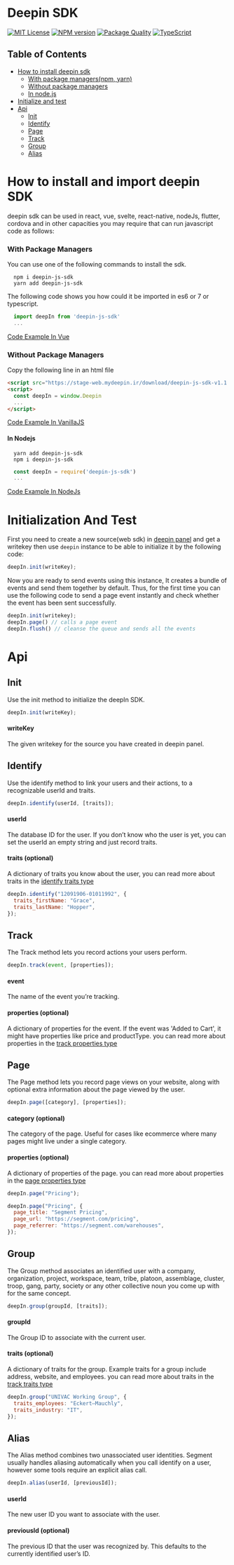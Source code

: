 # Deepin SDK

[![MIT License][license-image]][license-url]
[![NPM version][npm-version-image]][npm-url]
[![Package Quality][packagequality-image]][packagequality-url]
[![TypeScript](typescript-image)](https://typescriptlang.org)

## Table of Contents

- [How to install deepin sdk](#how-to-install-and-import-deepin-sdk)
  - [With package managers(npm, yarn)](#with-package-managers)
  - [Without package managers](#without-package-managers)
  - [In node.js](#in-nodejs)
- [Initialize and test]()
- [Api](#api)
  - [Init](#init)
  - [Identify](#identify)
  - [Page](#page)
  - [Track](#track)
  - [Group](#group)
  - [Alias](#alias)

# How to install and import deepin SDK

deepin sdk can be used in react, vue, svelte, react-native, nodeJs, flutter, cordova and in other capacities you may require that can run javascript code as follows:

### With Package Managers

You can use one of the following commands to install the sdk.

```shell
  npm i deepin-js-sdk
  yarn add deepin-js-sdk
```

The following code shows you how could it be imported in es6 or 7 or typescript.

```js
  import deepIn from 'deepin-js-sdk'
  ...
```

[Code Example In Vue](https://github.com/mydeepinir/SDK/blob/main/demos/es-demo/src/App.vue)

### Without Package Managers

Copy the following line in an html file

```html
<script src="https://stage-web.mydeepin.ir/download/deepin-js-sdk-v1.1.1.js"></script>
<script>
  const deepIn = window.Deepin
  ...
</script>
```

[Code Example In VanillaJS](https://github.com/mydeepinir/SDK/blob/main/demos/umd-demo/index.html)

#### In Nodejs

```shell
  yarn add deepin-js-sdk
  npm i deepin-js-sdk
```

```js
  const deepIn = require('deepin-js-sdk')
  ...
```

[Code Example In NodeJs](https://github.com/mydeepinir/SDK/blob/main/demos/cjs-demo/index.ts)

# Initialization And Test

First you need to create a new source(web sdk) in [deepin panel](https://dash.mydeepin.ir) and get a writekey then use `deepin` instance to be able to initialize it by the following code:

```js
deepIn.init(writeKey);
```
Now you are ready to send events using this instance,
It creates a bundle of events and send them together by default. Thus, for the first time you can use the following code to send a page event instantly and check whether the event has been sent successfully.

```js
deepIn.init(writekey);
deepIn.page() // calls a page event
deepIn.flush() // cleanse the queue and sends all the events
```

# Api

## Init

Use the init method to initialize the deepIn SDK.

```js
deepIn.init(writeKey);
```

#### writeKey

The given writekey for the source you have created in deepin panel.

## Identify

Use the identify method to link your users and their actions, to a recognizable userId and traits.

```js
deepIn.identify(userId, [traits]);
```

#### userId

The database ID for the user. If you don’t know who the user is yet, you can set the userId an empty string and just record traits.

#### traits (optional)

A dictionary of traits you know about the user, you can read more about traits in the [identify traits type](/src/types/identify.ts)

```js
deepIn.identify("12091906-01011992", {
  traits_firstName: "Grace",
  traits_lastName: "Hopper",
});
```

## Track

The Track method lets you record actions your users perform.

```js
deepIn.track(event, [properties]);
```

#### event

The name of the event you’re tracking.

#### properties (optional)

A dictionary of properties for the event. If the event was 'Added to Cart', it might have properties like price and productType. you can read more about properties in the [track properties type](/src/types/track.ts)

## Page

The Page method lets you record page views on your website, along with optional extra information about the page viewed by the user.

```js
deepIn.page([category], [properties]);
```

#### category (optional)

The category of the page. Useful for cases like ecommerce where many pages might live under a single category.

#### properties (optional)

A dictionary of properties of the page. you can read more about properties in the [page properties type](/src/types/page.ts)

```js
deepIn.page("Pricing");
```

```js
deepIn.page("Pricing", {
  page_title: "Segment Pricing",
  page_url: "https://segment.com/pricing",
  page_referrer: "https://segment.com/warehouses",
});
```

## Group

The Group method associates an identified user with a company, organization, project, workspace, team, tribe, platoon, assemblage, cluster, troop, gang, party, society or any other collective noun you come up with for the same concept.

```js
deepIn.group(groupId, [traits]);
```

#### groupId

The Group ID to associate with the current user.

#### traits (optional)

A dictionary of traits for the group. Example traits for a group include address, website, and employees. you can read more about traits in the [track traits type](/src/types/group.ts)

```js
deepIn.group("UNIVAC Working Group", {
  traits_employees: "Eckert–Mauchly",
  traits_industry: "IT",
});
```

## Alias

The Alias method combines two unassociated user identities. Segment usually handles aliasing automatically when you call identify on a user, however some tools require an explicit alias call.

```js
deepIn.alias(userId, [previousId]);
```

#### userId

The new user ID you want to associate with the user.

#### previousId (optional)

The previous ID that the user was recognized by. This defaults to the currently identified user’s ID.

[license-image]: http://img.shields.io/badge/license-MIT-blue.svg?style=flat
[license-url]: LICENSE
[npm-url]: https://npmjs.com/package/deepin-js-sdk
[typescript-image]: https://badgen.net/badge/icon/typescript?icon=typescript&label
[npm-version-image]: http://img.shields.io/npm/v/deepin-js-sdk.svg?style=flat
[packagequality-image]: http://npm.packagequality.com/shield/deepin-js-sdk.svg
[packagequality-url]: http://packagequality.com/#?package=deepin-js-sdk
